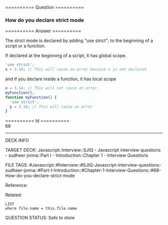 ========== Question ==========  

### How do you declare strict mode  

========== Answer ==========  

The strict mode is declared by adding "use strict"; to the beginning of a script
or a function.

If declared at the beginning of a script, it has global scope.

```javascript
'use strict';
x = 3.14; // This will cause an error because x is not declared
```

and if you declare inside a function, it has local scope

```javascript
x = 3.14; // This will not cause an error.
myFunction();
function myFunction() {
  'use strict';
  y = 3.14; // This will cause an error
}
```

========== Id ==========  
68

---

DECK INFO

TARGET DECK: Javascript::Interview::SJIQ - Javascript interview questions - sudheer jonna::Part I - Introduction::Chapter 1 - Interview Questions

FILE TAGS: #Javascript::#Interview::#SJIQ-Javascript-interview-questions-sudheer-jonna::#Part-I-Introduction::#Chapter-1-Interview-Questions::#68-How-do-you-declare-strict-mode

Reference:

Related:

```dataview
LIST
where file.name = this.file.name
```

QUESTION STATUS: Safe to store
